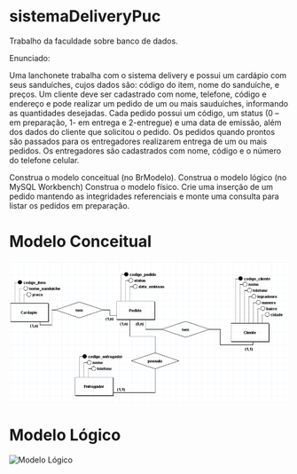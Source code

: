 # sistemaDeliveryPuc
Trabalho da faculdade sobre banco de dados.

Enunciado:

Uma lanchonete trabalha com o sistema delivery e possui um cardápio com seus sanduíches, cujos dados são: código do item, nome do sanduíche, e preços. Um cliente deve ser cadastrado com nome, telefone, código e endereço e pode realizar um pedido de um ou mais sauduíches, informando as quantidades desejadas. Cada pedido possui um código, um status (0 – em preparação, 1- em entrega e 2-entregue) e uma data de emissão, além dos dados do cliente que solicitou o pedido. Os pedidos quando prontos são passados para os entregadores realizarem entrega de um ou mais pedidos. Os entregadores são cadastrados com nome, código e o número do telefone celular.

Construa o modelo conceitual (no BrModelo).
Construa o modelo lógico (no MySQL Workbench)
Construa o modelo físico.
Crie uma inserção de um pedido mantendo as integridades referenciais e monte uma consulta para listar os pedidos em preparação.

# Modelo Conceitual
<img src="https://github.com/DaniellPacheco/sistemaDeliveryPuc/blob/main/modelos/Modelo%20Conceitual.PNG" alt="Modelo Conceitual"/>

# Modelo Lógico
<img src="https://github.com/DaniellPacheco/sistemaDeliveryPuc/blob/main/modelos/Modelo%20L%C3%B3gico.PNG" alt="Modelo Lógico"/>